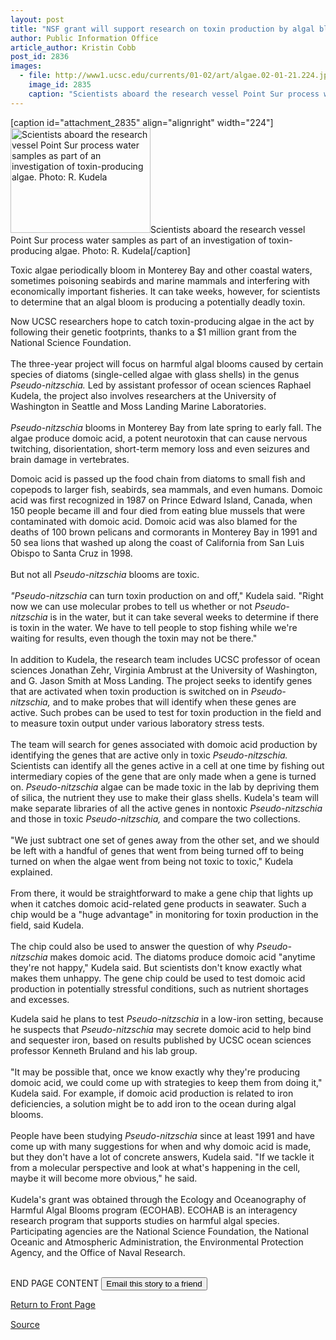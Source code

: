 ```yaml
---
layout: post
title: "NSF grant will support research on toxin production by algal blooms"
author: Public Information Office
article_author: Kristin Cobb
post_id: 2836
images:
  - file: http://www1.ucsc.edu/currents/01-02/art/algae.02-01-21.224.jpg
    image_id: 2835
    caption: "Scientists aboard the research vessel Point Sur process water samples as part of an investigation of toxin-producing algae. Photo: R. Kudela"
---
```


[caption id="attachment_2835" align="alignright" width="224"]<a href="http://dev-ucsc-news.pantheonsite.io/wp-content/uploads/2002/01/algae.02-01-21.224.jpg"><img class="size-full wp-image-2835" src="http://dev-ucsc-news.pantheonsite.io/wp-content/uploads/2002/01/algae.02-01-21.224.jpg" alt="Scientists aboard the research vessel Point Sur process water samples as part of an investigation of toxin-producing algae. Photo: R. Kudela" width="224" height="168" /></a>Scientists aboard the research vessel Point Sur process water samples as part of an investigation of toxin-producing algae. Photo: R. Kudela[/caption]
<p>
  Toxic algae periodically bloom in Monterey Bay and other coastal waters, sometimes poisoning seabirds and marine mammals and interfering with economically important fisheries. It can take weeks, however, for scientists to determine that an algal bloom is producing a potentially deadly toxin.
</p>Now UCSC researchers hope to catch toxin-producing algae in the act by following their genetic footprints, thanks to a $1 million grant from the National Science Foundation.<br>
<br>
The three-year project will focus on harmful algal blooms caused by certain species of diatoms (single-celled algae with glass shells) in the genus <i>Pseudo-nitzschia.</i> Led by assistant professor of ocean sciences Raphael Kudela, the project also involves researchers at the University of Washington in Seattle and Moss Landing Marine Laboratories.<br>
<br>
<i>Pseudo-nitzschia</i> blooms in Monterey Bay from late spring to early fall. The algae produce domoic acid, a potent neurotoxin that can cause nervous twitching, disorientation, short-term memory loss and even seizures and brain damage in vertebrates.
<p>
  Domoic acid is passed up the food chain from diatoms to small fish and copepods to larger fish, seabirds, sea mammals, and even humans. Domoic acid was first recognized in 1987 on Prince Edward Island, Canada, when 150 people became ill and four died from eating blue mussels that were contaminated with domoic acid. Domoic acid was also blamed for the deaths of 100 brown pelicans and cormorants in Monterey Bay in 1991 and 50 sea lions that washed up along the coast of California from San Luis Obispo to Santa Cruz in 1998.<br>
  <br>
  But not all <i>Pseudo-nitzschia</i> blooms are toxic.<br>
  <br>
  <i>"Pseudo-nitzschia</i> can turn toxin production on and off," Kudela said. "Right now we can use molecular probes to tell us whether or not <i>Pseudo-nitzschia</i> is in the water, but it can take several weeks to determine if there is toxin in the water. We have to tell people to stop fishing while we're waiting for results, even though the toxin may not be there."<br>
  <br>
  In addition to Kudela, the research team includes UCSC professor of ocean sciences Jonathan Zehr, Virginia Ambrust at the University of Washington, and G. Jason Smith at Moss Landing. The project seeks to identify genes that are activated when toxin production is switched on in <i>Pseudo-nitzschia,</i> and to make probes that will identify when these genes are active. Such probes can be used to test for toxin production in the field and to measure toxin output under various laboratory stress tests.<br>
  <br>
  The team will search for genes associated with domoic acid production by identifying the genes that are active only in toxic <i>Pseudo-nitzschia.</i> Scientists can identify all the genes active in a cell at one time by fishing out intermediary copies of the gene that are only made when a gene is turned on. <i>Pseudo-nitzschia</i> algae can be made toxic in the lab by depriving them of silica, the nutrient they use to make their glass shells. Kudela's team will make separate libraries of all the active genes in nontoxic <i>Pseudo-nitzschia</i> and those in toxic <i>Pseudo-nitzschia,</i> and compare the two collections.<br>
  <br>
  "We just subtract one set of genes away from the other set, and we should be left with a handful of genes that went from being turned off to being turned on when the algae went from being not toxic to toxic," Kudela explained.<br>
  <br>
  From there, it would be straightforward to make a gene chip that lights up when it catches domoic acid-related gene products in seawater. Such a chip would be a "huge advantage" in monitoring for toxin production in the field, said Kudela.<br>
  <br>
  The chip could also be used to answer the question of why <i>Pseudo-nitzschia</i> makes domoic acid. The diatoms produce domoic acid "anytime they're not happy," Kudela said. But scientists don't know exactly what makes them unhappy. The gene chip could be used to test domoic acid production in potentially stressful conditions, such as nutrient shortages and excesses.
</p>
<p>
  Kudela said he plans to test <i>Pseudo-nitzschia</i> in a low-iron setting, because he suspects that <i>Pseudo-nitzschia</i> may secrete domoic acid to help bind and sequester iron, based on results published by UCSC ocean sciences professor Kenneth Bruland and his lab group.<br>
  <br>
  "It may be possible that, once we know exactly why they're producing domoic acid, we could come up with strategies to keep them from doing it," Kudela said. For example, if domoic acid production is related to iron deficiencies, a solution might be to add iron to the ocean during algal blooms.<br>
  <br>
  People have been studying <i>Pseudo-nitzschia</i> since at least 1991 and have come up with many suggestions for when and why domoic acid is made, but they don't have a lot of concrete answers, Kudela said. "If we tackle it from a molecular perspective and look at what's happening in the cell, maybe it will become more obvious," he said.<br>
  <br>
  Kudela's grant was obtained through the Ecology and Oceanography of Harmful Algal Blooms program (ECOHAB). ECOHAB is an interagency research program that supports studies on harmful algal species. Participating agencies are the National Science Foundation, the National Oceanic and Atmospheric Administration, the Environmental Protection Agency, and the Office of Naval Research.
</p>
<p>
  <br>
  END PAGE CONTENT <input name="t1" size="-1" type="hidden"> <input type="submit" value="Email this story to a friend">
</p>
<p>
  <a href="../../index.html">Return to Front Page</a> <img align="bottom" alt=" " border="0" height="1" src="../../images/trans.gif" width="385">
</p>
<p><a href="http://www1.ucsc.edu/currents/01-02/01-21/algae.html" title="Permalink to algae">Source</a></p>
